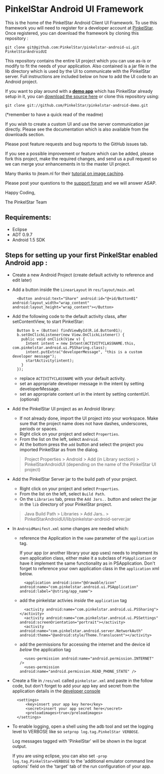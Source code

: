 PinkelStar Android UI Framework
===============================

This is the home of the PinkelStar Android Client UI Framework. To use this framework you will need to register for a developer
account at [PinkelStar](http://www.pinkelstar.com). Once registered, you can download the framework by cloning this repository :

    git clone git@github.com:PinkelStar/pinkelstar-android-ui.git PinkelStarAndroidUI

This repository contains the entire UI project which you can use as-is or modify to fit the needs of your application.
Also contained is a jar file in the lib directory which is used by the UI to communicate with the PinkelStar server.
Full instructions are included below on how to add the UI code to an Android project.

If you want to play around with a [**demo app**](http://github.com/PinkelStar/pinkelstar-android-demo) which has PinkelStar already setup in it, you can [download the source here](http://github.com/PinkelStar/pinkelstar-android-demo/archives/master) or clone this repository using:

    git clone git://github.com/PinkelStar/pinkelstar-android-demo.git

(*remember to have a quick read of the readme)

If you wish to create a custom UI and use the server communication jar directly. Please see the documentation which is also available from the downloads section.

Please post feature requests and bug reports to the GitHub issues tab.

If you see a possible improvement or feature which can be added, please fork this project, make the required changes, and
send us a pull request so we can merge your enhancements in to the master UI project.

Many thanks to jteam.nl for their [tutorial on image caching](http://blog.jteam.nl/2009/09/17/exploring-the-world-of-android-part-2/).

Please post your questions to the [support forum](http://support.pinkelstar.com) and we will answer ASAP.

Happy Coding,

The PinkelStar Team


Requirements:
-------------
* Eclipse
* ADT 0.9.7
* Android 1.5 SDK


Steps for setting up your first PinkelStar enabled Android app :
----------------------------------------------------------------

- Create a new Android Project (create default activity to reference and edit later)

- Add a button inside the `LinearLayout` in `res/layout/main.xml`

        <Button android:text="Share" android:id="@+id/Button01" android:layout_width="wrap_content" android:layout_height="wrap_content"></Button>

- Add the following code to the default activity class, after setContentView, to start PinkelStar:

        Button b = (Button) findViewById(R.id.Button01);
        b.setOnClickListener(new View.OnClickListener() {
          public void onClick(View v) {
            Intent intent = new Intent(ACTIVITYCLASSNAME.this, com.pinkelstar.android.ui.PSSharing.class);
            intent.putExtra("developerMessage", "this is a custom developer message");
            startActivity(intent);
          }
        });

    - replace `ACTIVITYCLASSNAME` with your default activity.
    - set an appropriate developer message in the intent by setting developerMessage.
    - set an appropriate content url in the intent by setting contentUrl. (optional)

- Add the PinkelStar UI project as an Android library:
    - If not already done, import the UI project into your workspace. Make sure that the project name does not have dashes, underscores, periods or spaces.
    - Right click on your project and select `Properties`.
    - From the list on the left, select `Android`.
    - At the bottom press the `add` button and select the project you imported PinkelStar as from the dialog.

    > Project Properties > Android > Add (in Library section) > PinkelStarAndroidUI
    > (depending on the name of the PinkelStar UI project)


- Add the PinkelStar Server jar to the build path of your project.
    - Right click on your project and select `Properties`.
    - From the list on the left, select `Build Path`.
    - On the `Libraries` tab, press the `Add Jars..` button and select the jar in the `lib` directory of your PinkelStar project.

    > Java Build Path > Libraries > Add Jars.. > PinkelStarAndroidUI/lib/pinkelstar-android-server.jar

- In `AndroidManifest.xml` some changes are needed which:

    - reference the Application in the `name` parameter of the `application` tag.

        If your app (or another library your app uses) needs to implement its own application class, either make
        it a subclass of `PSApplication` or have it implement the same functionality
        as in PSApplication. Don't forget to reference your own application class in the `application` xml below.

            <application android:icon="@drawable/icon" android:name="com.pinkelstar.android.ui.PSApplication" android:label="@string/app_name">

    - add the pinkelstar activies *inside* the `application` tag

            <activity android:name="com.pinkelstar.android.ui.PSSharing"></activity>
            <activity android:name="com.pinkelstar.android.ui.PSSettings" android:screenOrientation="portrait"></activity>
            <activity android:name="com.pinkelstar.android.server.NetworkAuth" android:theme="@android:style/Theme.Translucent"></activity>

    - add the permissions for accessing the internet and the device id *below* the application tag

            <uses-permission android:name="android.permission.INTERNET" />
            <uses-permission android:name="android.permission.READ_PHONE_STATE" />

- Create a file in `/res/xml` called `pinkelstar.xml` and paste in the follow code, but don't forget to add your app key and secret from the application details in the [developer console](https://www.pinkelstar.com/account)

        <settings>
            <key>insert your app key here</key>
            <secret>insert your app secret here</secret>
            <preloadimages>true</preloadimages>
        </settings>

- To enable logging, open a shell using the adb tool and set the logging level to VERBOSE like so `setprop log.tag.PinkelStar VERBOSE`.

  Log messages tagged with 'PinkelStar' will be shown in the logcat output.

  If you are using eclipse, you can also set `-prop log.tag.PinkelStar=VERBOSE` to the 'additional emulator command line options' field on the 'target' tab of the run configuration of your app.

